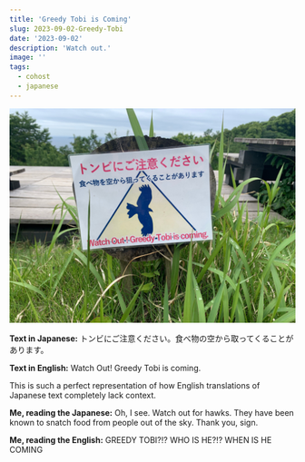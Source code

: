 ```yaml
---
title: 'Greedy Tobi is Coming'
slug: 2023-09-02-Greedy-Tobi
date: '2023-09-02'
description: 'Watch out.'
image: ''
tags:
  - cohost
  - japanese
---
```


![A sign in tall grass featuring a hawk and the words, 'Watch Out, Greedy Tobi is Coming.'](tobi.jpeg)

**Text in Japanese:** トンビにご注意ください。食べ物の空から取ってくることがあります。

**Text in English:** Watch Out! Greedy Tobi is coming.

This is such a perfect representation of how English translations of Japanese text completely lack context.

**Me, reading the Japanese:** Oh, I see. Watch out for hawks. They have been known to snatch food from people out of the sky. Thank you, sign.

**Me, reading the English:** GREEDY TOBI?!? WHO IS HE?!? WHEN IS HE COMING
